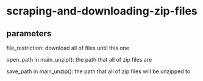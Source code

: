 # scraping-and-downloading-zip-files
## parameters
file_restriction: download all of files until this one

open_path in main_unzip(): the path that all of zip files are 

save_path in main_unzip(): the path that all of zip files will be unzipped to

